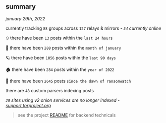 
## summary
_january 29th, 2022_

currently tracking `88` groups across `127` relays & mirrors - _`54` currently online_

⏲ there have been `13` posts within the `last 24 hours`

🦈 there have been `288` posts within the `month of january`

🪐 there have been `1056` posts within the `last 90 days`

🏚 there have been `284` posts within the `year of 2022`

🦕 there have been `2645` posts `since the dawn of ransomwatch`

there are `48` custom parsers indexing posts

_`20` sites using v2 onion services are no longer indexed - [support.torproject.org](https://support.torproject.org/onionservices/v2-deprecation/)_

> see the project [README](https://github.com/thetanz/ransomwatch#ransomwatch--) for backend technicals
